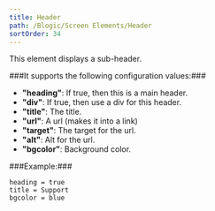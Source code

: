 ```yaml
---
title: Header
path: /Blogic/Screen Elements/Header
sortOrder: 34
---
```


This element displays a sub-header.



###It supports the following configuration values:###


 - <b>"heading"</b>: If true, then this is a main header.
 - <b>"div"</b>: If true, then use a div for this header.
 - <b>"title"</b>: The title.
 - <b>"url"</b>: A url (makes it into a link)
 - <b>"target"</b>: The target for the url.
 - <b>"alt"</b>: Alt for the url.
 - <b>"bgcolor"</b>: Background color.





###Example:###
    
    heading = true
    title = Support
    bgcolor = blue


